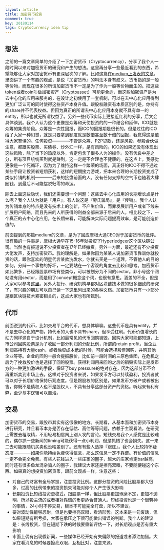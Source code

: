 ```yaml
---
layout: article
title: 加密货币投资
comment: true
key: 20180114
tags: CryptoCurrency idea tip
---
```


## 想法
之前的一篇文章简单的介绍了一下加密货币（Cryptocurrency），分享了我个人一段时间以来对加密货币的研究和产生的想法。这里再分享一些最近看到的东西，希望能够让大家对加密货币有更深层次的了解。比如这篇[在medium上发表的文章][mediumarticle]，里面讲了一个有趣的观点，是说『加密货币』的叫法本身有歧义。货币指的是一般等价物，而现在很多的所谓加密货币不一定是为了作为一般等价物而生的。把这些token或者coin叫做加密资产（Cryptoasset）可能更合适，而这些加密资产是为去中心化的应用来服务的，在设计之初使用了一套机制，可以在去中心化应用得到更加广泛认可的同时使得这些资产本身升值。跟股权融资有本质区别的是，你持有的share并不代表权益。但因为真正的所谓去中心化应用本身就不具有单一的entity，所以也就无所谓权益了。另外一些代币实际上更接近红利的分享，后文会具体谈到。我个人认为这个更像是众筹和天使投资的的一种结合和延伸，ICO就是众筹的集资阶段。众筹是一次性回报，而ICO的回报期是很长的。但是过往的ICO给了大家一种幻觉，就是只要拿到额度就是数倍甚至数十倍的回报，我觉得这是值得大家警惕的。任何投资————不管是众筹、P2P贷款，还是风投、参股合伙做生意，都跟买股票、买债券、炒外汇一样，是有风险的。ICO的如果还没有体现出这些风险，除了当下的热度以外，肯定包含了很多人为的操作。没有优良中差之分，所有项目统统买到就是赚到，这一定是不合理也不健康的。在这点上，我感觉更像是一个死循环，因为为了维持这样一个繁荣的场面，真正好的ICO不得不通过某些手段让投资者短期获利，这样的短期接力游戏，把本来合理的长期投资变成了类似传销的机制————后来的接盘前面的人。没有任何支撑的空气币也随着大肆圈钱，到最后不可能摆脱归零的命运。


除去上面这些隐忧，我们还需要想一个问题：这些去中心化应用的长期增长点是什么呢？我个人认为就是『用户』。有人说这是『旁氏骗局』，是『传销』。我个人认为传销本身的特点是没有技术上的创新，不产生价值，而靠发展新用户或者下线来扩展用户网络，而且先来的人所获得的利益全部来源于后来的人。相比较之下，一个真正的去中心化应用，在长期来看，可能解决实际问题提高效率，是可能创造价值的。


前面提到的那篇medium的文章，是为了回应摩根大通CEO对于加密货币的批评。很有趣的一件事是，摩根大通早在15-16年就投资了Hyperledgeer这个区块链公司。当然也有报道说不少投资者在17年已经撤资。另外一方面，最近还有不少投资大佬发声，支持加密货币。我的理解是，如果你因为某某人说加密货币靠谱你就投资的话，跟你喜欢的明星代言某款洗发水，你就去买是一个道理。不管他人的目的如何，分辩一个事物的好坏，一定要站在一个客观的角度去比较和思考。加密货币如此繁多，已经跟股票市场有些类似，可以被划分为不同的sector。非小号这个网站没有用sector，而是用了concept概念这个词，也很有意思。涵盖的不全，但是大家可以参考[这里][feixiaohao]。另外大投行、研究机构早都对区块链技术做的很多细致的研究了，有兴趣的朋友可以自己读一下[这里][blockchaindocs]列出来的各种文档。加密货币只有一小部分是跟区块链技术紧密相关的，这点大家也有所甄别。

## 代币
前面说到的代币，比如交易平台的代币，想具体聊聊。这些代币是具有entity，并不是去中心化的产物，持代币的人也不具有share，但享受红利。代币价值增长的动力同样源自于设计机制，比如最常见的代币回购销毁。回购大家可能都知道，上市公司回购股票是为了收回一部分利润的分配比例，所谓的retain profit，当企业利润高持有大量cash，或者融资成本低的时候，可能会选择股票回购，并购其他企业等等。企业的回购一般会提振股价，比如前一段时间的三原色集团，在危机之后为了挽救股价也是选择了回购股票。获得利润用来回购之后的销毁实际上是发币方的一种更加激进的手段，保证了buy pressure的绝对存在，因为这部分币不会再重新卖到市场上去。这样对于投资者来说，如果发币方可以持续盈利，投资者就可以对于长期价格保持乐观态度。但是跟股权的区别是，如果发币方破产或者被出售，你既不是债权人也不是股权人，不具有分享这部分资产的资格。听起来有利有弊，至少基本逻辑可以自洽。


## 交易
加密货币的交易，跟股市其实有这很像的地方。长期看，从基本面和加密货币本身进行研究，并且看币本身是否存在低估、高估等等问题，依赖于主观看法，在研究上需要去粗取精，不用轻易相信网上别人发的言论。短线交易我个人感觉是比较难的，偶尔抓一些新闻的timing可能获得一点小利润，但是抓错了也会损失。这一来二去可能跟随机买卖也没啥差别了。还有有些人选择『跟庄』。我个人比较持怀疑态度————如果你能持续免费获得信息，那么这信息一定不靠谱。有价值的信息一定不会完全免费。有些人花钱进入一些庄家的圈子，越大的庄家肯定bar越高，同时还有很多鱼龙混杂骗人的圈子，我建议大家还是擦亮双眼，不要随便碰这个东西。如果真的想投资加密货币，跟前文观点一样，注意这些：

* 对自己的财富有全局掌握，注意投资比例。这部分投资的风险比股票都大很多，过高的比例带来的投资损失可能对你个人产生很大影响
* 长期投资比短线投资更稳妥。跟股票一样，但比股票更加琢磨不定，更加不透明，所以投主流的或者相对靠谱的币更适合普通人。短线投资也是一个很劳神的事情，24小时不停交易，根本不可能完全盯盘，所以不建议。
* 要对波动性能够忍耐，但是也要擦亮双眼，看清形势。这本来是一句废话，但如果短期有所亏损，大家在承压之下很可能做出错误的判断。我个人的建议是：长线投资，但在短期下跌的时候要重新评估一下，对长期观点是否有重大影响
* 市面上偶有出现假新闻，一些媒体已经开始有失偏颇的报道或者添油加醋。大家在看消息的时候要擦亮双眼，互相比对，注意来源。



[mediumarticle]: https://blog.chain.com/a-letter-to-jamie-dimon-de89d417cb80
[blockchaindocs]: http://www.the-blockchain.com/docs/
[feixiaohao]: https://www.feixiaohao.com/concept/


